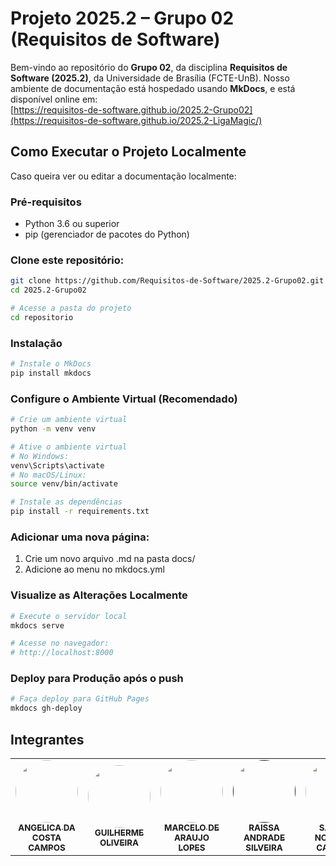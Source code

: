 # Projeto 2025.2 – Grupo 02 (Requisitos de Software)

Bem-vindo ao repositório do **Grupo 02**, da disciplina **Requisitos de Software (2025.2)**, da Universidade de Brasília (FCTE-UnB). Nosso ambiente de documentação está hospedado usando **MkDocs**, e está disponível online em:  
[https://requisitos-de-software.github.io/2025.2-Grupo02](https://requisitos-de-software.github.io/2025.2-LigaMagic/)

##  Como Executar o Projeto Localmente
Caso queira ver ou editar a documentação localmente:


### Pré-requisitos
- Python 3.6 ou superior
- pip (gerenciador de pacotes do Python)


### Clone este repositório:
   ```bash
   git clone https://github.com/Requisitos-de-Software/2025.2-Grupo02.git
   cd 2025.2-Grupo02

# Acesse a pasta do projeto
cd repositorio
   ```


### Instalação
   ```bash
# Instale o MkDocs
pip install mkdocs
```


### Configure o Ambiente Virtual (Recomendado)
 ```bash
# Crie um ambiente virtual
python -m venv venv

# Ative o ambiente virtual
# No Windows:
venv\Scripts\activate
# No macOS/Linux:
source venv/bin/activate

# Instale as dependências
pip install -r requirements.txt
```


### Adicionar uma nova página:
1. Crie um novo arquivo .md na pasta docs/
2. Adicione ao menu no mkdocs.yml


### Visualize as Alterações Localmente
 ```bash
# Execute o servidor local
mkdocs serve

# Acesse no navegador:
# http://localhost:8000
```


### Deploy para Produção após o push
 ```bash
# Faça deploy para GitHub Pages
mkdocs gh-deploy
```

## Integrantes
<table>
  <tr>
    <td align="center"><a href="https://github.com/angelicaccampos"><img style="border-radius: 50%;" src="https://avatars.githubusercontent.com/u/82877749?v=4" width="100px;" alt=""/><br /><sub><b>ANGELICA DA COSTA CAMPOS</b></sub></a><br />
    <td align="center"><a href="https://github.com/GuilhermeOliveira1327"><img style="border-radius: 50%;" src="https://avatars.githubusercontent.com/u/185217197?v=4" width="100px;" alt=""/><br /><sub><b>GUILHERME OLIVEIRA</b></sub></a><br />
    <td align="center"><a href="https://github.com/MatielloAL"><img style="border-radius: 50%;" src="https://avatars.githubusercontent.com/u/120605445?v=4" width="100px;" alt=""/><br /><sub><b>MARCELO DE ARAUJO LOPES</b></sub></a><br />
    <td align="center"><a href=""><img style="border-radius: 50%;" src="" width="100px;" alt=""/><br /><sub><b>RAISSA ANDRADE SILVEIRA</b></sub></a><br />
    <td align="center"><a href="https://github.com/samuelncaetano"><img style="border-radius: 50%;" src="https://avatars.githubusercontent.com/u/157507873?v=4" width="100px;" alt=""/><br /><sub><b>SAMUEL NOGUEIRA CAETANO</b></sub></a><br />
    <td align="center"><a href="https://github.com/Acciolyy"><img style="border-radius: 50%;" src="https://avatars.githubusercontent.com/u/163480434?v=4" width="100px;" alt=""/><br /><sub><b>THIAGO VIRIATO ACCIOLY</b></sub></a><br />
    <td align="center"><a href="https://github.com/verabelucia"><img style="border-radius: 50%;" src="https://avatars.githubusercontent.com/u/78658486?v=4" width="100px;" alt=""/><br /><sub><b>VERA LUCIA BEZERRA DA SILVA</b></sub></a><br />
  </tr>
</table>
